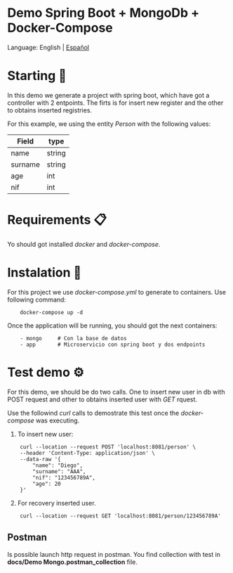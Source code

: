 # Demo Spring Boot + MongoDb + Docker-Compose

Language: English | [Español](docs/README-es-ES.md)

# Starting 🚀
In this demo we generate a project with spring boot, which have got a controller with 2 entpoints. The firts is for insert new register and the other to obtains inserted registries.

For this example, we using the entity *Person* with the following values:

| Field | type |
| -- | -- |
| name | string |
| surname | string |
| age | int |
| nif | int |

# Requirements 📋
Yo should got installed *docker* and *docker-compose*.

# Instalation 🔧
For this project we use *docker-compose.yml* to generate to containers. Use following command:

```
    docker-compose up -d
```
Once the application will be running, you should got the next containers:

````
    - mongo     # Con la base de datos
    - app       # Microservicio con spring boot y dos endpoints
```` 

# Test demo ⚙️
For this demo, we should be do two calls. One to insert new user in db with POST request and other to obtains inserted user with *GET* rquest.

Use the followind *curl* calls to demostrate this test once the *docker-compose* was executing. 

1. To insert new user:
```
    curl --location --request POST 'localhost:8081/person' \
    --header 'Content-Type: application/json' \
    --data-raw '{
        "name": "Diego",
        "surname": "AAA",
        "nif": "123456789A",
        "age": 20
    }'
```

2. For recovery inserted user.
```
    curl --location --request GET 'localhost:8081/person/123456789A'
```

## Postman
Is possible launch http request in postman. You find collection with test in **docs/Demo Mongo.postman_collection** file.
